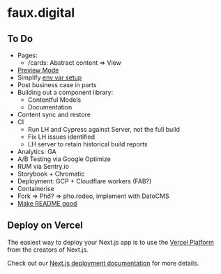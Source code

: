 # faux.digital

## To Do

- Pages:
  - /cards: Abstract content => View
- [Preview Mode](https://nextjs.org/docs/advanced-features/preview-mode)
- Simplify [env var setup](https://nextjs.org/docs/api-reference/next.config.js/environment-variables)
- Post business case in parts
- Building out a component library:
  - Contentful Models
  - Documentation
- Content sync and restore
- CI
  - Run LH and Cypress against Server, not the full build
  - Fix LH issues identified
  - LH server to retain historical build reports
- Analytics: GA
- A/B Testing via Google Optimize
- RUM via Sentry.io
- Storybook + Chromatic
- Deployment: GCP + Cloudflare workers (FAB?)
- Containerise
- Fork => Phở? => pho.rodeo, implement with DatoCMS
- [Make README good](https://www.makeareadme.com/)

## Deploy on Vercel

The easiest way to deploy your Next.js app is to use the [Vercel Platform](https://vercel.com/import?utm_medium=default-template&filter=next.js&utm_source=create-next-app&utm_campaign=create-next-app-readme) from the creators of Next.js.

Check out our [Next.js deployment documentation](https://nextjs.org/docs/deployment) for more details.
